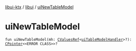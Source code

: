 [libui-ktx](../index.md) / [libui](index.md) / [uiNewTableModel](./ui-new-table-model.md)

# uiNewTableModel

`fun uiNewTableModel(mh: `[`CValuesRef`](../kotlinx.cinterop/-c-values-ref/index.md)`<`[`uiTableModelHandler`](ui-table-model-handler/index.md)`>?): `[`CPointer`](../kotlinx.cinterop/-c-pointer/index.md)`<<ERROR CLASS>>?`